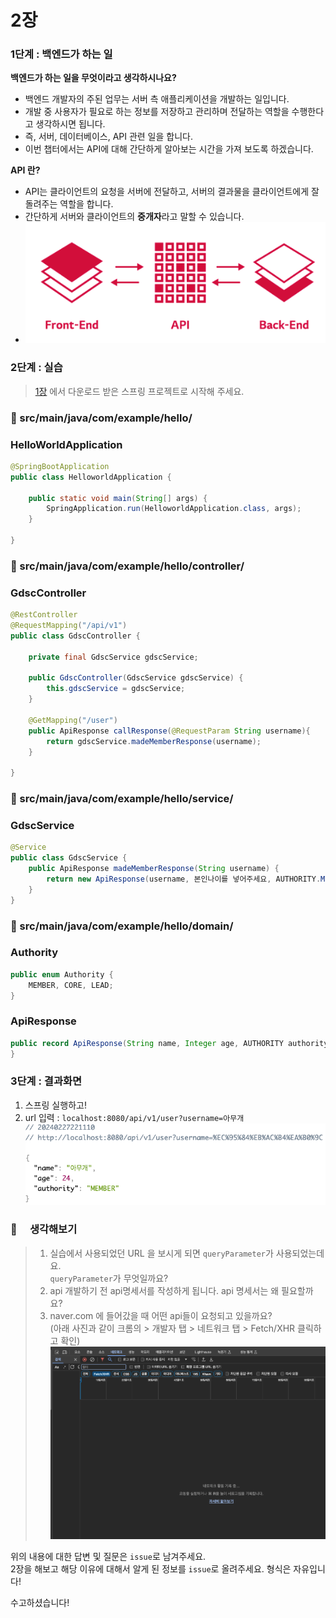 # 2장

### 1단계 : 백엔드가 하는 일

**백엔드가 하는 일을 무엇이라고 생각하시나요?**

- 백엔드 개발자의 주된 업무는 서버 측 애플리케이션을 개발하는 일입니다.
- 개발 중 사용자가 필요로 하는 정보를 저장하고 관리하며 전달하는 역할을 수행한다고 생각하시면 됩니다.
- 즉, 서버, 데이터베이스, API 관련 일을 합니다.
- 이번 챕터에서는 API에 대해 간단하게 알아보는 시간을 가져 보도록 하겠습니다.

**API 란?**

- API는 클라이언트의 요청을 서버에 전달하고, 서버의 결과물을 클라이언트에게 잘 돌려주는 역할을 합니다.
- 간단하게 서버와 클라이언트의 **중개자**라고 말할 수 있습니다.
- ![api_image](./img/api_image.png)

### 2단계 : 실습

> [1장](page1.md) 에서 다운로드 받은 스프링 프로젝트로 시작해 주세요.

### 📁 src/main/java/com/example/hello/

### HelloWorldApplication

```java
@SpringBootApplication
public class HelloworldApplication {

    public static void main(String[] args) {
        SpringApplication.run(HelloworldApplication.class, args);
    }

}
```

### 📁 src/main/java/com/example/hello/controller/

### GdscController

```java
@RestController
@RequestMapping("/api/v1")
public class GdscController {

    private final GdscService gdscService;

    public GdscController(GdscService gdscService) {
        this.gdscService = gdscService;
    }

    @GetMapping("/user")
    public ApiResponse callResponse(@RequestParam String username){
        return gdscService.madeMemberResponse(username);
    }

}
```

### 📁 src/main/java/com/example/hello/service/

### GdscService

```java
@Service
public class GdscService {
    public ApiResponse madeMemberResponse(String username) {
        return new ApiResponse(username, 본인나이를 넣어주세요, AUTHORITY.MEMBER);
    }
}
```

### 📁 src/main/java/com/example/hello/domain/

### Authority

```java
public enum Authority {
    MEMBER, CORE, LEAD;
}
```

### ApiResponse

```java
public record ApiResponse(String name, Integer age, AUTHORITY authority) {
}
```

### 3단계 : 결과화면

1. 스프링 실행하고!
2. url 입력 : `localhost:8080/api/v1/user?username=아무개`
   ![img_5.png](./img/api_result.png)

### 🔎 　생각해보기

> 1. 실습에서 사용되었던 URL 을 보시게 되면 `queryParameter`가 사용되었는데요.  
>    `queryParameter`가 무엇일까요?
> 2. api 개발하기 전 api명세서를 작성하게 됩니다. api 명세서는 왜 필요할까요?
> 3. naver.com 에 들어갔을 때 어떤 api들이 요청되고 있을까요?  
>    (아래 사진과 같이 크롬의 > 개발자 탭 > 네트워크 탭 > Fetch/XHR 클릭하고 확인)
>    ![img_6.png](./img/api_find_network_tab.png)

위의 내용에 대한 답변 및 질문은 `issue`로 남겨주세요.  
2장을 해보고 해당 이유에 대해서 알게 된 정보를 `issue`로 올려주세요.
형식은 자유입니다!

수고하셨습니다!
